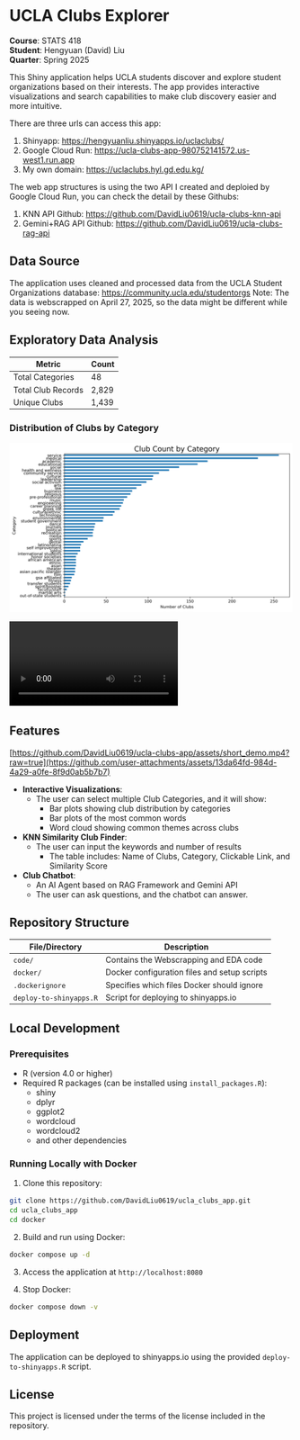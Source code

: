 # UCLA Clubs Explorer
**Course**: STATS 418  
**Student**: Hengyuan (David) Liu  
**Quarter**: Spring 2025

This Shiny application helps UCLA students discover and explore student organizations based on their interests. The app provides interactive visualizations and search capabilities to make club discovery easier and more intuitive.

There are three urls can access this app:

1. Shinyapp: https://hengyuanliu.shinyapps.io/uclaclubs/
2. Google Cloud Run: https://ucla-clubs-app-980752141572.us-west1.run.app
3. My own domain: https://uclaclubs.hyl.gd.edu.kg/

The web app structures is using the two API I created and deploied by Google Cloud Run, you can check the detail by these Githubs:

1. KNN API Github: https://github.com/DavidLiu0619/ucla-clubs-knn-api
2. Gemini+RAG API Github: https://github.com/DavidLiu0619/ucla-clubs-rag-api

## Data Source

The application uses cleaned and processed data from the UCLA Student Organizations database: https://community.ucla.edu/studentorgs
Note: The data is webscrapped on April 27, 2025, so the data might be different while you seeing now. 

## Exploratory Data Analysis

| Metric             | Count  |
|--------------------|--------|
| Total Categories   | 48     |
| Total Club Records | 2,829  |
| Unique Clubs       | 1,439  |

### Distribution of Clubs by Category
![Bar Plot of Club Categories](assests/bar_plots.png)


<video src="assests/short_demo.mp4" controls="controls" style="max-width: 730px;">
</video>


## Features

[https://github.com/DavidLiu0619/ucla-clubs-app/assets/short_demo.mp4?raw=true](https://github.com/user-attachments/assets/13da64fd-984d-4a29-a0fe-8f9d0ab5b7b7)

- **Interactive Visualizations**:
  - The user can select multiple Club Categories, and it will show:
    - Bar plots showing club distribution by categories
    - Bar plots of the most common words
    - Word cloud showing common themes across clubs
- **KNN Similarity Club Finder**:
  - The user can input the keywords and number of results
    - The table includes: Name of Clubs, Category, Clickable Link, and Similarity Score
- **Club Chatbot**: 
  - An AI Agent based on RAG Framework and Gemini API
  - The user can ask questions, and the chatbot can answer.

## Repository Structure

| File/Directory | Description |
|----------------|-------------|
| `code/` | Contains the Webscrapping and EDA code |
| `docker/` | Docker configuration files and setup scripts |
| `.dockerignore` | Specifies which files Docker should ignore |
| `deploy-to-shinyapps.R` | Script for deploying to shinyapps.io |

## Local Development

### Prerequisites
- R (version 4.0 or higher)
- Required R packages (can be installed using `install_packages.R`):
  - shiny
  - dplyr
  - ggplot2
  - wordcloud
  - wordcloud2
  - and other dependencies

### Running Locally with Docker

1. Clone this repository:
```bash
git clone https://github.com/DavidLiu0619/ucla_clubs_app.git
cd ucla_clubs_app
cd docker
```

2. Build and run using Docker:
```bash
docker compose up -d
```

3. Access the application at `http://localhost:8080`

4. Stop Docker:
```bash
docker compose down -v
```

## Deployment

The application can be deployed to shinyapps.io using the provided `deploy-to-shinyapps.R` script.

## License

This project is licensed under the terms of the license included in the repository.
